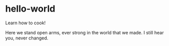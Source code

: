 # hello-world
Learn how to cook!

Here we stand open arms, ever strong in the world that we made. I still hear you, never changed. 
